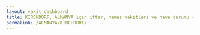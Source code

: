 ```yaml
---
layout: vakit_dashboard
title: KIRCHDORF, ALMANYA için iftar, namaz vakitleri ve hava durumu - ilçe/eyalet seç
permalink: /ALMANYA/KIRCHDORF/
---
```


<script type="text/javascript">
  var GLOBAL_COUNTRY = 'ALMANYA';
  var GLOBAL_CITY = 'KIRCHDORF';
  var GLOBAL_STATE = '';
  var lat = 72;
  var lon = 21;
</script>
